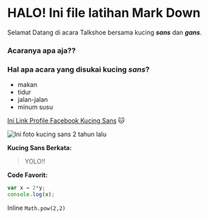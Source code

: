 # HALO! Ini file latihan Mark Down

Selamat Datang di acara Talkshoe bersama kucing **_sans_** dan __*gans*__.

### __Acaranya apa aja??__

### Hal apa acara yang disukai kucing **_sans_**?

- makan 
- tidur
- jalan-jalan
- minum susu

[Ini Link Profile Facebook Kucing Sans](https://www.facebook.com/kucing.sansuke) :cat:

![Ini foto kucing sans 2 tahun lalu](https://static1.squarespace.com/static/54fc8146e4b02a22841f4df7/t/59471c7bb8a79b6bc7dd5eb4/1497832659956/Doraemon-12-1024x576.jpg)

__Kucing Sans Berkata:__
>YOLO!!

__Code Favorit:__

```javascript
var x = 2*y;
console.log(x);

```

Inline `Math.pow(2,2)`




